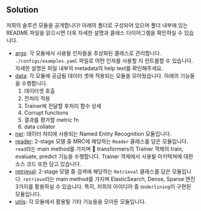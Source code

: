 ## Solution

저희의 솔루션 모듈을 공개합니다! 아래의 폴더로 구성되어 있으며 폴더 내부에 있는 README 파일을 읽으시면 더욱 자세한 설명과 클래스 다이어그램을 확인하실 수 있습니다.

- [args](https://github.com/boostcampaitech2/mrc-level2-nlp-14/tree/main/solution/args): 각 모듈에서 사용될 인자들을 추상화된 클래스로 관리합니다. `./configs/examples.yaml` 파일로 어떤 인자를 사용할 지 컨트롤할 수 있습니다. 자세한 설명은 파일 내부의 metadata의 help text를 확인해주세요.
- [data](https://github.com/boostcampaitech2/mrc-level2-nlp-14/tree/main/solution/data): 각 모듈에 공급될 데이터 셋에 적용되는 모듈을 모아뒀습니다. 아래의 기능들을 수행합니다.
    1. 데이터셋 호출
    2. 전처리 적용
    3. Trainer에 전달할 후처리 함수 상세
    4. Corrupt functions
    5. 결과를 평가할 metric fn
    6. data collator
- [ner](https://github.com/boostcampaitech2/mrc-level2-nlp-14/tree/main/solution/ner): 데이터 처리에 사용되는 Named Entity Recognition 모듈입니다.
- [reader](https://github.com/boostcampaitech2/mrc-level2-nlp-14/tree/main/solution/reader): 2-stage 모델 중 MRC에 해당하는 `Reader` 클래스를 담은 모듈입니다. `read`라는 main method를 가지며 🤗 transformers의 Trainer 객체의 train, evaluate, predict 기능을 수행합니다. Trainer 객체에서 사용될 아키텍쳐에 대한 소스 코드 또한 담고 있습니다.
- [retrieval](https://github.com/boostcampaitech2/mrc-level2-nlp-14/tree/main/solution/retrieval): 2-stage 모델 중 검색에 해당하는 `Retrieval` 클래스를 담은 모듈입니다. `retrieve`라는 main method를 가지며 ElasticSearch, Dense, Sparse 엔진 3가지를 활용하실 수 있습니다. 특히, 저희의 아이디어 중 `Underlining`이 구현된 모듈입니다.
- [utils](https://github.com/boostcampaitech2/mrc-level2-nlp-14/tree/main/solution/utils): 각 모듈에서 활용될 기타 기능들을 모아둔 모듈입니다.
